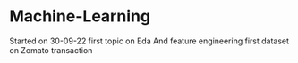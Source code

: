 # Machine-Learning

Started on 30-09-22
first topic on Eda And feature engineering 
first dataset on Zomato transaction
